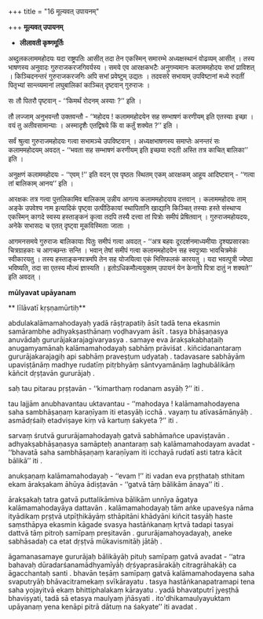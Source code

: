 +++
title = "16 मूल्यवत् उपायनम्"

+++
**मूल्यवत् उपायनम्**

- **लीलावती कृष्णमूर्तिः**

अब्दुलकलाममहोदयः यदा राष्ट्रपतिः आसीत् तदा तेन एकस्मिन् समारम्भे अध्यक्षस्थानं वोढव्यम् आसीत् । तस्य भाषणस्य अनुवादः गुरुराजकरजगिवर्यस्य । समये एव आरक्षकभटैः अनुगम्यमानः कलाममहोदयः सभां प्राविशत् । किञ्चिदनन्तरं गुरुराजकरजगिः अपि सभां प्रवेष्टुम् उद्यतः । तदवसरे सभायाम् उपविष्टानां मध्ये रुदतीं पितृभ्यां सान्त्व्यमानां लघुबालिकां काञ्चित् दृष्टवान् गुरुराजः ।

सः तौ पितरौ पृष्टवान् - ‘‘किमर्थं रोदनम् अस्याः ?’’ इति ।

तौ लज्जाम् अनुभवन्तौ उक्तवन्तौ - ‘‘महोदय ! कलाममहोदयेन सह सम्भाषणं करणीयम् इति एतस्याः इच्छा । वयं तु अतीवसामान्याः । अस्मादृशैः एतद्विषये किं वा कर्तुं शक्येत ?’’ इति ।

सर्वं श्रुत्वा गुरुराजमहोदयः गत्वा सभामञ्चे उपविष्टवान् । अध्यक्षभाषणस्य समाप्तेः अनन्तरं सः कलाममहोदयम् अवदत् - ‘‘भवता सह सम्भाषणं करणीयम् इति इच्छया रुदती अस्ति तत्र काचित् बालिका’’ इति ।

अनुक्षणं कलाममहोदयः - ‘‘एवम् !’’ इति वदन् एव पृष्ठतः स्थितम् एकम् आरक्षकम् आहूय आदिष्टवान् - ‘‘गत्वा तां बालिकाम् आनय’’ इति ।

आरक्षकः तत्र गत्वा पुत्तलिकामिव बालिकाम् उन्नीय आगत्य कलाममहोदयाय दत्तवान् । कलाममहोदयः ताम् अङ्के उपवेश्य नाम इत्यादिकं पृष्ट्वा उत्पीठिकायां स्थापितानि खाद्यानि किञ्चित् तस्याः हस्ते संस्थाप्य एकस्मिन् कागदे स्वस्य हस्ताङ्कनं कृत्वा तदपि तस्यै दत्त्वा तां पित्रोः समीपं प्रेषितवान् । गुरुराजमहोयदयः, अनेके सभासदः च एतत् दृष्ट्वा मूकविस्मिताः जाताः ।

आगमनसमये गुरुराजः बालिकायाः पितुः समीपं गत्वा अवदत् - ‘‘अत्र बहवः दूरदर्शनमाध्यमीयाः दृश्यप्रसारकाः चित्रग्राहकाः च आगच्छन्तः सन्ति । भवान् तेषां समीपं गत्वा कलाममहोदयेन सह स्वपुत्र्याः भावचित्रमेकं स्वीकारयतु । तस्य हस्ताङ्कनपत्रमपि तेन सह योजयित्वा एकं भित्तिफलकं कारयतु । यदा भवत्पुत्री ज्येष्ठा भविष्यति, तदा सा एतस्य मौल्यं ज्ञास्यति । इतोऽधिकमौल्ययुक्तम् उपायनं येन केनापि पित्रा दातुं न शक्यते’’ इति अवदत् ।



**mūlyavat upāyanam**

**  līlāvatī kṛṣṇamūrtiḥ**

abdulakalāmamahodayaḥ yadā rāṣṭrapatiḥ āsīt tadā tena ekasmin samārambhe adhyakṣasthānaṃ voḍhavyam āsīt . tasya bhāṣaṇasya anuvādaḥ gururājakarajagivaryasya . samaye eva ārakṣakabhaṭaiḥ anugamyamānaḥ kalāmamahodayaḥ sabhāṃ prāviśat . kiñcidanantaraṃ gururājakarajagiḥ api sabhāṃ praveṣṭum udyataḥ . tadavasare sabhāyām upaviṣṭānāṃ madhye rudatīṃ pitṛbhyāṃ sāntvyamānāṃ laghubālikāṃ kāñcit dṛṣṭavān gururājaḥ .

saḥ tau pitarau pṛṣṭavān - ‘‘kimarthaṃ rodanam asyāḥ ?’’ iti .

tau lajjām anubhavantau uktavantau - ‘‘mahodaya ! kalāmamahodayena saha sambhāṣaṇaṃ karaṇīyam iti etasyāḥ icchā . vayaṃ tu atīvasāmānyāḥ . asmādṛśaiḥ etadviṣaye kiṃ vā kartuṃ śakyeta ?’’ iti .

sarvaṃ śrutvā gururājamahodayaḥ gatvā sabhāmañce upaviṣṭavān . adhyakṣabhāṣaṇasya samāpteḥ anantaraṃ saḥ kalāmamahodayam avadat - ‘‘bhavatā saha sambhāṣaṇaṃ karaṇīyam iti icchayā rudatī asti tatra kācit bālikā’’ iti .

anukṣaṇaṃ kalāmamahodayaḥ - ‘‘evam !’’ iti vadan eva pṛṣṭhataḥ sthitam ekam ārakṣakam āhūya ādiṣṭavān - ‘‘gatvā tāṃ bālikām ānaya’’ iti .

ārakṣakaḥ tatra gatvā puttalikāmiva bālikām unnīya āgatya kalāmamahodayāya dattavān . kalāmamahodayaḥ tām aṅke upaveśya nāma ityādikaṃ pṛṣṭvā utpīṭhikāyāṃ sthāpitāni khādyāni kiñcit tasyāḥ haste saṃsthāpya ekasmin kāgade svasya hastāṅkanaṃ kṛtvā tadapi tasyai dattvā tāṃ pitroḥ samīpaṃ preṣitavān . gururājamahoyadayaḥ, aneke sabhāsadaḥ ca etat dṛṣṭvā mūkavismitāḥ jātāḥ .

āgamanasamaye gururājaḥ bālikāyāḥ pituḥ samīpaṃ gatvā avadat - ‘‘atra bahavaḥ dūradarśanamādhyamīyāḥ dṛśyaprasārakāḥ citragrāhakāḥ ca āgacchantaḥ santi . bhavān teṣāṃ samīpaṃ gatvā kalāmamahodayena saha svaputryāḥ bhāvacitramekaṃ svīkārayatu . tasya hastāṅkanapatramapi tena saha yojayitvā ekaṃ bhittiphalakaṃ kārayatu . yadā bhavatputrī jyeṣṭhā bhaviṣyati, tadā sā etasya maulyaṃ jñāsyati . ito'dhikamaulyayuktam upāyanaṃ yena kenāpi pitrā dātuṃ na śakyate’’ iti avadat .
